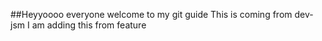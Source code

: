##Heyyoooo everyone welcome to my git guide
This is coming from dev-jsm
 I am adding this from feature
 